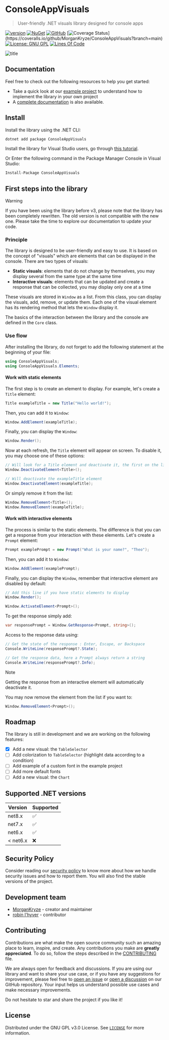 # ConsoleAppVisuals

> User-friendly .NET visuals library designed for console apps

[![version](https://img.shields.io/nuget/v/ConsoleAppVisuals.svg?label=version)](https://www.nuget.org/packages/ConsoleAppVisuals/) [![NuGet](https://img.shields.io/nuget/dt/ConsoleAppVisuals.svg)](https://www.nuget.org/packages/ConsoleAppVisuals/) [![GitHub](https://img.shields.io/github/stars/MorganKryze/consoleappvisuals.svg?style=flat&logo=github&colorB=yellow&label=stars)](https://github.com/MorganKryze/ConsoleAppVisuals) [![Coverage Status](https://coveralls.io/repos/github/MorganKryze/ConsoleAppVisuals/badge.svg?)](https://coveralls.io/github/MorganKryze/ConsoleAppVisuals?branch=main) [![License: GNU GPL](https://img.shields.io/badge/License-GNU_GPL-orange.svg)](https://github.com/MorganKryze/ConsoleAppVisuals/blob/main/LICENSE) [![Lines Of Code](https://tokei.rs/b1/github/MorganKryze/ConsoleAppVisuals)](https://github.com/MorganKryze/ConsoleAppVisuals/blob/main/src/ConsoleAppVisuals)

![title](docs/assets/vid/gif/presentation.gif)

## Documentation

Feel free to check out the following resources to help you get started:

- Take a quick look at our [example project](https://github.com/MorganKryze/ConsoleAppVisuals/blob/main/example/) to understand how to implement the library in your own project
- A [complete documentation](https://morgankryze.github.io/ConsoleAppVisuals/) is also available.

## Install

Install the library using the .NET CLI:

```bash
dotnet add package ConsoleAppVisuals
```

Install the library for Visual Studio users, go through [this tutorial](https://www.youtube.com/watch?v=IprbRazS3b8).

Or Enter the following command in the Package Manager Console in Visual Studio:

```bash
Install-Package ConsoleAppVisuals
```

## First steps into the library

> [!WARNING]
> If you have been using the library before v3, please note that the library has been completely rewritten. The old version is not compatible with the new one. Please take the time to explore our documentation to update your code.

### Principle

The library is designed to be user-friendly and easy to use. It is based on the concept of "visuals" which are elements that can be displayed in the console. There are two types of visuals:

- **Static visuals**: elements that do not change by themselves, you may display several from the same type at the same time
- **Interactive visuals**: elements that can be updated and create a response that can be collected, you may display only one at a time

These visuals are stored in `Window` as a list. From this class, you can display the visuals, add, remove, or update them. Each one of the visual element has its rendering method that lets the `Window` display it.

The basics of the interaction between the library and the console are defined in the `Core` class.

### Use flow

After installing the library, do not forget to add the following statement at the beginning of your file:

```csharp
using ConsoleAppVisuals;
using ConsoleAppVisuals.Elements;
```

#### Work with static elements

The first step is to create an element to display. For example, let's create a `Title` element:

```csharp
Title exampleTitle = new Title("Hello world!");
```

Then, you can add it to `Window`:

```csharp
Window.AddElement(exampleTitle);
```

Finally, you can display the `Window`:

```csharp
Window.Render();
```

Now at each refresh, the `Title` element will appear on screen. To disable it, you may choose one of these options:

```csharp
// Will look for a Title element and deactivate it, the first on the list
Window.DeactivateElement<Title>();

// Will deactivate the exampleTitle element
Window.DeactivateElement(exampleTitle);
```

Or simply remove it from the list:

```csharp
Window.RemoveElement<Title>();
Window.RemoveElement(exampleTitle);
```

#### Work with interactive elements

The process is similar to the static elements. The difference is that you can get a response from your interaction with these elements. Let's create a `Prompt` element:

```csharp
Prompt examplePrompt = new Prompt("What is your name?", "Theo");
```

Then, you can add it to `Window`:

```csharp
Window.AddElement(examplePrompt);
```

Finally, you can display the `Window`, remember that interactive element are disabled by default:

```csharp
// Add this line if you have static elements to display
Window.Render();

Window.ActivateElement<Prompt>();
```

To get the response simply add:

```csharp
var responsePrompt = Window.GetResponse<Prompt, string>();
```

Access to the response data using:

```csharp
// Get the state of the response : Enter, Escape, or Backspace
Console.WriteLine(responsePrompt?.State);

// Get the response data, here a Prompt always return a string
Console.WriteLine(responsePrompt?.Info);
```

> [!NOTE]
> Getting the response from an interactive element will automatically deactivate it.

You may now remove the element from the list if you want to:

```csharp
Window.RemoveElement<Prompt>();
```

## Roadmap

The library is still in development and we are working on the following features:

- [x] Add a new visual: the `TableSelector`
- [ ] Add colorization to `TableSelector` (highlight data according to a condition)
- [ ] Add example of a custom font in the example project
- [ ] Add more default fonts
- [ ] Add a new visual: the `Chart`

## Supported .NET versions

| Version  | Supported          |
| -------- | ------------------ |
| net8.x   | :white_check_mark: |
| net7.x   | :white_check_mark: |
| net6.x   | :white_check_mark: |
| < net6.x | :x:                |

## Security Policy

Consider reading our [security policy](SECURITY.md) to know more about how we handle security issues and how to report them. You will also find the stable versions of the project.

## Development team

- [MorganKryze](https://github.com/MorganKryze) - creator and maintainer
- [robin l'hyver](https://github.com/robinmoon2) - contributor

## Contributing

Contributions are what make the open source community such an amazing place to learn, inspire, and create. Any contributions you make are **greatly appreciated**. To do so, follow the steps described in the [CONTRIBUTING](CONTRIBUTING.md) file.

We are always open for feedback and discussions. If you are using our library and want to share your use case, or if you have any suggestions for improvement, please feel free to [open an issue](https://github.com/MorganKryze/ConsoleAppVisuals/issues) or [open a discussion](https://github.com/MorganKryze/ConsoleAppVisuals/discussions) on our GitHub repository. Your input helps us understand possible use cases and make necessary improvements.

Do not hesitate to star and share the project if you like it!

## License

Distributed under the GNU GPL v3.0 License. See [`LICENSE`](https://github.com/MorganKryze/ConsoleAppVisuals/blob/main/LICENSE) for more information.
